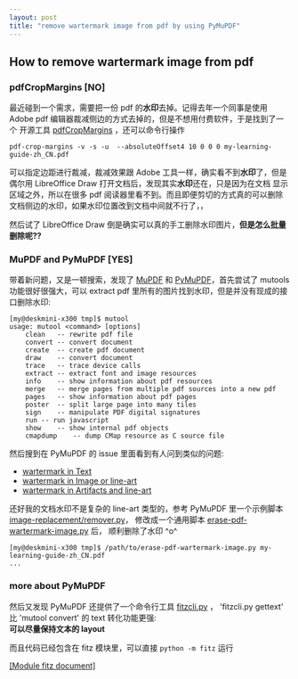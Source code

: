 ```yaml
---
layout: post
title: "remove wartermark image from pdf by using PyMuPDF"
---
```


## How to remove wartermark image from pdf
### pdfCropMargins \[NO]
最近碰到一个需求，需要把一份 pdf 的**水印**去掉。记得去年一个同事是使用 Adobe pdf 编辑器裁减侧边的方式去掉的，但是不想用付费软件，于是找到了一个
开源工具 [pdfCropMargins](https://pypi.org/project/pdfCropMargins/) ，还可以命令行操作
```
pdf-crop-margins -v -s -u  --absoluteOffset4 10 0 0 0 my-learning-guide-zh_CN.pdf
```
可以指定边距进行裁减，裁减效果跟 Adobe 工具一样，确实看不到**水印**了，但是偶尔用 LibreOffice Draw 打开文档后，发现其实**水印**还在，只是因为在文档
显示区域之外，所以在很多 pdf 阅读器里看不到。而且即便剪切的方式真的可以删除文档侧边的水印，如果水印位置改到文档中间就不行了，，

然后试了 LibreOffice Draw 倒是确实可以真的手工删除水印图片，**但是怎么批量删除呢??**


### MuPDF and PyMuPDF \[YES]
带着新问题，又是一顿搜索，发现了 [MuPDF](https://mupdf.com/) 和 [PyMuPDF](https://github.com/pymupdf/PyMuPDF-Utilities)，首先尝试了 mutools 
功能很好很强大，可以 extract pdf 里所有的图片找到水印，但是并没有现成的接口删除水印:
```
[my@deskmini-x300 tmp]$ mutool 
usage: mutool <command> [options]
	clean	-- rewrite pdf file
	convert	-- convert document
	create	-- create pdf document
	draw	-- convert document
	trace	-- trace device calls
	extract	-- extract font and image resources
	info	-- show information about pdf resources
	merge	-- merge pages from multiple pdf sources into a new pdf
	pages	-- show information about pdf pages
	poster	-- split large page into many tiles
	sign	-- manipulate PDF digital signatures
	run	-- run javascript
	show	-- show internal pdf objects
	cmapdump	-- dump CMap resource as C source file
```
然后搜到在 PyMuPDF 的 issue 里面看到有人问到类似的问题: 
- [wartermark in Text](https://github.com/pymupdf/PyMuPDF/issues/468) 
- [wartermark in Image or line-art](https://github.com/pymupdf/PyMuPDF/discussions/874) 
- [wartermark in Artifacts and line-art](https://github.com/pymupdf/PyMuPDF/discussions/1855) 

还好我的文档水印不是复杂的 line-art 类型的，参考 PyMuPDF 里一个示例脚本 [image-replacement/remover.py](https://github.com/pymupdf/PyMuPDF-Utilities/blob/master/image-replacement/remover.py)，
修改成一个通用脚本 [erase-pdf-wartermark-image.py](https://github.com/tcler/argparse-getopt-examples/blob/master/python/erase-pdf-wartermark-image.py) 后，
顺利删除了水印 ^o^
```
[my@deskmini-x300 tmp]$ /path/to/erase-pdf-wartermark-image.py my-learning-guide-zh_CN.pdf
...
```

### more about PyMuPDF
然后又发现 PyMuPDF 还提供了一个命令行工具 [fitzcli.py](https://github.com/pymupdf/PyMuPDF-Utilities/blob/master/text-extraction/fitzcli.py) ，
'fitzcli.py gettext' 比 'mutool convert' 的 text 转化功能更强:  
**可以尽量保持文本的 layout** 

而且代码已经包含在 fitz 模块里，可以直接 `python -m fitz` 运行

[[Module fitz document]](https://pymupdf.readthedocs.io/en/latest/module.html)
